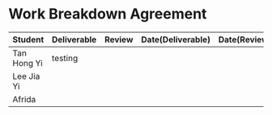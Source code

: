 # Work Breakdown Agreement

| Student  |  Deliverable | Review  | Date(Deliverable)  | Date(Review)  | 
|---|---|---|---|---|
| Tan Hong Yi  | testing  |   |   |   |
|  Lee Jia Yi |   |   |   |   |
| Afrida |   |   |   |   |